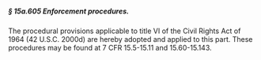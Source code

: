 ##### § 15a.605 Enforcement procedures. #####

The procedural provisions applicable to title VI of the Civil Rights Act of 1964 (42 U.S.C. 2000d) are hereby adopted and applied to this part. These procedures may be found at 7 CFR 15.5-15.11 and 15.60-15.143.